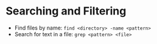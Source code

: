 # Searching and Filtering

- Find files by name: `find <directory> -name <pattern>`
- Search for text in a file: `grep <pattern> <file>`
